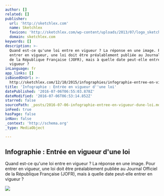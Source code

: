 ```yaml
---
author: []
related: []
publisher:
  url: 'http://sketchlex.com'
  name: Sketchlex
  favicon: 'http://sketchlex.com/wp-content/uploads/2013/07/logo_sketchlex_16px-16px.png'
  domain: sketchlex.com
keywords: []
description: >-
  Quand est-ce qu'une loi entre en vigueur ? La réponse en une image. Pour
  entrer en vigueur, une loi doit être préalablement publiée au Journal Officiel
  de la République Française (JOFR), mais à quelle date peut-elle entrer en
  vigueur ?
inLanguage: fr
app_links: []
isBasedOnUrl: >-
  http://sketchlex.com/12/10/2015/infographies/infographie-entree-en-vigueur-loi/
title: 'Infographie : Entrée en vigueur d''une loi'
datePublished: '2016-07-06T06:55:03.878Z'
dateModified: '2016-07-06T06:53:14.852Z'
starred: false
sourcePath: _posts/2016-07-06-infographie-entree-en-vigueur-dune-loi.md
inFeed: true
hasPage: false
inNav: false
_context: 'http://schema.org'
_type: MediaObject

---
```

<article style=""><h1>Infographie : Entrée en vigueur d'une loi</h1><p>Quand est-ce qu'une loi entre en vigueur ? La réponse en une image. Pour entrer en vigueur, une loi doit être préalablement publiée au Journal Officiel de la République Française (JOFR), mais à quelle date peut-elle entrer en vigueur ?</p><img src="http://sketchlex.com/wp-content/uploads/2015/10/infographie_juridique_entree_vigueur_loi_sketchlex_miroslav_kurdov_twitter.png" /></article>